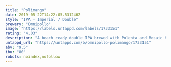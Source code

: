 ```yaml
---
title: "Polimango"
date: 2019-05-22T14:22:05.531246Z
style: "IPA - Imperial / Double"
brewery: "Omnipollo"
image: "https://labels.untappd.com/labels/1733151"
rating: "4.03"
description: "A beach ready double IPA brewed with Polenta and Mosaic hops. Brewed in collaboration with Tupiniquim in Brazil."
untappd_url: "https://untappd.com/b/omnipollo-polimango/1733151"
abv: "9.5"
ibu: "80"
robots: noindex,nofollow
---
```

